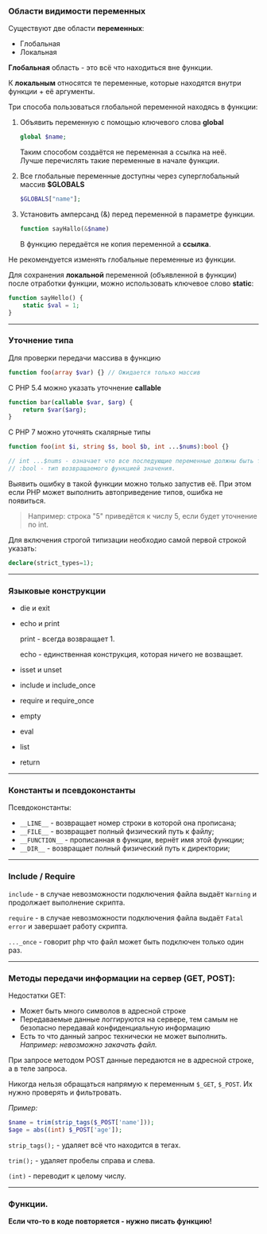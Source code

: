 ### Области видимости переменных

Существуют две области **переменных**:

* Глобальная
* Локальная

**Глобальная** область - это всё что находиться вне функции.

К **локальным** относятся те переменные, которые находятся внутри функции + её аргументы.

Три способа пользоваться глобальной переменной находясь в функции:

1. Объявить переменную с помощью ключевого слова **global**

   ```php
   global $name;
   ```

   Таким способом создаётся не переменная а ссылка на неё.  
   Лучше перечислять такие переменные в начале функции.

2. Все глобальные переменные доступны через суперглобальный массив **$GLOBALS**

   ```php
   $GLOBALS["name"];
   ```

3. Установить амперсанд \(&\) перед переменной в параметре функции.

   ```php
   function sayHallo(&$name)
   ```

   В функцию передаётся не копия переменной а **ссылка**.

Не рекомендуется изменять глобальные переменные из функции.

Для сохранения **локальной** переменной \(объявленной в функции\) после отработки функции, можно использовать ключевое слово **static**:

```php
function sayHello() {
    static $val = 1;
}
```

---

### Уточнение типа

Для проверки передачи массива в функцию

```php
function foo(array $var) {} // Ожидается только массив
```

С PHP 5.4 можно указать уточнение **callable**

```php
function bar(callable $var, $arg) {
    return $var($arg);
}
```

С PHP 7 можно уточнять скалярные типы

```php
function foo(int $i, string $s, bool $b, int ...$nums):bool {}

// int ...$nums - означает что все последующие переменные должны быть типом int
// :bool - тип возвращаемого функцией значения.
```

Выявить ошибку в такой функции можно только запустив её. При этом если PHP может выполнить автоприведение типов, ошибка не появиться.

> Например: строка "5" приведётся к числу 5, если будет уточнение по int.

Для включения строгой типизации необходио самой первой строкой указать:

```php
declare(strict_types=1);
```

---

### Языковые конструкции

* die и exit
* echo и print

  print - всегда возвращает 1.

  echo - единственная конструкция, которая ничего не возващает.

* isset и unset

* include и include\_once

* require и require\_once

* empty
* eval
* list
* return

---

### Константы и псевдоконстанты

Псевдоконстанты:

* `__LINE__` - возвращает номер строки в которой она прописана;
* `__FILE__` - возвращает полный физический путь к файлу;
* `__FUNCTION__` - прописанная в функции, вернёт имя этой функции;
* `__DIR__` - возвращает полный физический путь к директории;

---

### Include / Require

`include` - в случае невозможности подключения файла выдаёт `Warning` и продолжает выполнение скрипта.

`require` - в случае невозможности подключения файла выдаёт `Fatal error` и завершает работу скрипта.

`..._once` - говорит php что файл может быть подключен только один раз.

---

### Методы передачи информации на сервер (GET, POST):

Недостатки GET:
* Может быть много символов в адресной строке
* Передаваемые данные логгируются на сервере, тем самым не безопасно передавай конфиденциальную информацию
* Есть то что данный запрос технически не может выполнить. _Например: невозможно закачать файл._

При запросе методом POST данные передаются не в адресной строке, а в теле запроса.

Никогда нельзя обращаться напрямую к переменным `$_GET`, `$_POST`. Их нужно проверять и фильтровать.
 
_Пример:_

```php
$name = trim(strip_tags($_POST['name']));
$age = abs((int) $_POST['age']);
```

`strip_tags();` - удаляет всё что находится в тегах.

`trim();` - удаляет пробелы справа и слева.

`(int)` - переводит к целому числу.

---

### Функции.

**Если что-то в коде повторяется - нужно писать функцию!**








